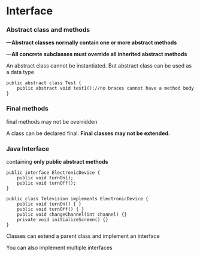 # Interface

### Abstract class and methods

**—Abstract classes normally contain one or more abstract methods**

**—All concrete subclasses must override all inherited abstract methods**

An abstract class cannot be instantiated. But abstract class can be used as a data type

```{java}
public abstract class Test {
    public abstract void test1();//no braces cannot have a method body
}
```



### Final methods

final methods may not be overridden

A class can be declared final.
**Final classes may not be extended.**

### Java Interface

containing **only public abstract methods**

```{java}
public interface ElectronicDevice {
    public void turnOn();
    public void turnOff();   
}

public class Television implements ElectronicDevice {
    public void turnOn() { }
    public void turnOff() { }
    public void changeChannel(int channel) {}
    private void initializeScreen() {}
}

```

Classes can extend a parent class and implement an interface

You can also implement multiple interfaces